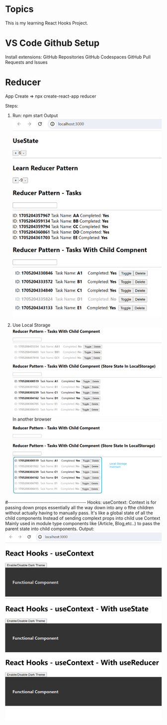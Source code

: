 # Topics

This is my learning React Hooks Project.

# VS Code Github Setup

Install extensions:
GitHub Repositories
GitHub Codespaces
GitHub Pull Requests and Issues

# Reducer

App Create => npx create-react-app reducer

Steps:

1. Run: npm start
   Output
   ![Alt text](image.png)

2. Use Local Storage
   ![Alt text](image-1.png)
   In another browser
   ![Alt text](image-2.png)

#---------------------------------------
Hooks: useContext: Context is for passing down props essentially all the way down into any o fthe children without actually having to manually pass.
It's like a global state of all the child components
Instead of sending complext props into child use Context
Mainly used in module type components like (Article, Blog,etc..) to pass the parent state into child components.
Output:
![Alt text](image-3.png)
